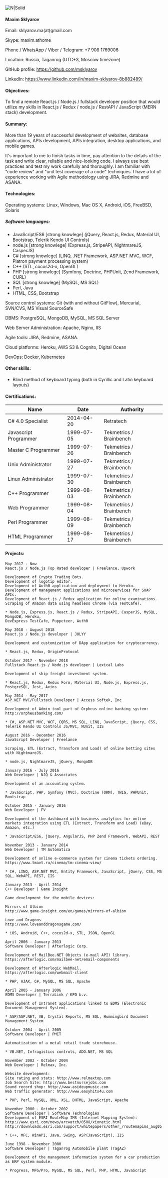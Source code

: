 ![N|Solid](http://s019.radikal.ru/i642/1707/9c/1937b2b75b1e.jpg)

#### Maxim Sklyarov

Email: sklyarov.ma(at)gmail.com

Skype: maxim.athome

Phone / WhatsApp / Viber / Telegram: +7 908 1769006 

Location: Russia, Taganrog (UTC+3, Moscow timezone)

GitHub profile: https://github.com/msklyarov

LinkedIn: https://www.linkedin.com/in/maxim-sklyarov-8b882489/

#### Objectives:

To find a remote React.js / Node.js / fullstack developer position that would utilize
 my skills in React.js / Redux / node.js / RestAPI / JavaScript (MERN stack) development.

#### Summary:

More than 19 years of successful development of websites,
database applications, APIs development, APIs integration,
desktop applications, and mobile games.

It's important to me to finish tasks in time, pay attention to the
details of the task and write clear, reliable and nice-looking code.
I always use best practices and test my work carefully and thoroughly.
I am familiar with "code review" and "unit test coverage of a code"  techniques.
I have a lot of experience working with Agile methodology using JIRA, Redmine and ASANA.

#### Technologies:

Operating systems: Linux, Windows, Mac OS X, Android, iOS, FreeBSD, Solaris
##### Software languages:
 * JavaScript/ES6 [strong knowlege] (jQuery, React.js, Redux, Material UI, Bootstrap, Telerik Kendo UI Controls)
 * node.js [strong knowlege] (Express.js,  StripeAPI, NightmareJS, CasperJS)
 * C# [strong knowlege] (LINQ, .NET Framework, ASP.NET MVC, WCF, Platron payment processing system)
 * C++ (STL, cocos2d-x, OpenGL)
 * PHP [strong knowlege] (Symfony, Doctrine, PHPUnit, Zend Framework, CURL)
 * SQL [strong knowlege] (MySQL, MS SQL)
 * Perl, Java
 * HTML, CSS, Bootstrap

Source control systems: Git (with and without GitFlow), Mercurial, SVN/CVS, MS Visual SourceSafe

DBMS: PostgreSQL, MongoDB, MySQL, MS SQL Server

Web Server Administration: Apache, Nginx, IIS

Agile tools: JIRA, Redmine, ASANA.

Cloud platforms: Heroku, AWS S3 & Cognito, Digital Ocean

DevOps: Docker, Kubernetes

#### Other skills:
 * Blind method of keyboard typing (both in Cyrillic and Latin keyboard layouts)

#### Certifications:

|Name|Date|Authority|
|----|----|---------|
|C# 4.0 Specialist|2014-04-20|Retratech|
|Javascript Programmer|1999-07-05|Tekmetrics / Brainbench|
|Master C Programmer|1999-07-26|Tekmetrics / Brainbench|
|Unix Administrator|1999-07-27|Tekmetrics / Brainbench|
|Linux Administrator|1999-07-30|Tekmetrics / Brainbench|
|C++ Programmer|1999-08-03|Tekmetrics / Brainbench|
|Web Programmer|1999-08-04|Tekmetrics / Brainbench|
|Perl Programmer|1999-08-09|Tekmetrics / Brainbench|
|HTML Programmer|1999-08-17|Tekmetrics / Brainbench|

#### Projects:

```
May 2017 - Now
React.js / Node.js Top Rated developer | Freelance, Upwork

Development of Crypto Trading Bots.
Development of logotip editor.
Development of Auth0 application and deployment to Heroku.
Development of management applications and microservices for SOAP APIs.
Development of React.js / Redux application for online examinations.
Scraping of Amazon data using headless Chrome (via TestCafe). 

* Node.js, Express.js, React.js / Redux, StripeAPI, CasperJS, MySQL, MongoDB, Heroku,
DevExpress TestCafe, Puppeteer, Auth0
```
```
May 2018 - August 2018
React.js / Node.js developer | JOLYY

Development and customization of DApp application for cryptocurrency.

* React.js, Redux, OriginProtocol

```
```
October 2017 - November 2018
Fullstack React.js / Node.js developer | Lexical Labs

Development of ship freight investment system.

* React.js, Redux, Redux Form, Material UI, Node.js, Express.js, PostgreSQL, Jest, Axios

```
```
May 2014 - May 2017
ASP.NET MVC/Fullstack Developer | Access Softek, Inc

Development of Admin tool part of Orpheus online banking system:
http://orpheusbanking.com/

* C#, ASP.NET MVC, WCF, CQRS, MS SQL, LINQ, JavaScript, jQuery, CSS, Telerik Kendo UI Controls JS/MVC, NUnit, IIS
```
```
August 2016 - December 2016
JavaScript Developer | Freelance

Scraping, ETL (Extract, Transform and Load) of online betting sites with NightmareJS.

* node.js, NightmareJS, jQuery, MongoDB
```
```
January 2016 - July 2016
Web Developer | NJQ & Associates

Development of an accounting system.

* JavaScript, PHP, Symfony (MVC), Doctrine (ORM), TWIG, PHPUnit, Bootstrap
```
```
October 2015 - January 2016
Web Developer | FV

Development of the dashboard with business analytics for online
markets integration using ETL (Extract, Transform and Load) (eBay, Amazon, etc.)

* JavaScript/ES6, jQuery, AngularJS, PHP Zend Framework, WebAPI, REST
```
```
November 2013 - January 2014
Web Developer | TM Automatica

Development of online e-commerce system for cinema tickets ordering.
https://www.tmavt.ru/cinema/tm-cinema-view/

* C#, LINQ, ASP.NET MVC, Entity Framework, JavaScript, jQuery, CSS, MS SQL, WebAPI, REST, IIS
```
```
January 2013 - April 2014
C++ Developer | Game Insight

Game development for the mobile devices:

Mirrors of Albion
http://www.game-insight.com/en/games/mirrors-of-albion

Love and Dragons
http://www.loveanddragonsgame.com/

* iOS, Android, C++, cocos2d-x, STL, JSON, OpenGL
```
```
April 2006 - January 2013
Software Developer | Afterlogic Corp.

Development of MailBee.NET Objects (e-mail API) library.
https://afterlogic.com/mailbee-net/email-components

Development of Afterlogic WebMail.
https://afterlogic.com/webmail-client

* PHP, AJAX, C#, MySQL, MS SQL, Apache
```
```
April 2005 - January 2006
EDMS Developer | TerraLink / KPO b.v.

Development of Intranet applications linked to EDMS (Electronic Document Management System).

* ASP/ASP.NET, VB, Crystal Reports, MS SQL, Hummingbird Document Management System
```
```
October 2004 - April 2005
Software Developer | PMIT 

Automatization of a metal retail trade storehouse.

* VB.NET, Infragistics controls, ADO.NET, MS SQL
```
```
November 2002 - October 2004
Web Developer | Relmax, Inc.

Website development:
Site rating and stats: http://www.relmaxtop.com
Job Search Site: http://www.bestnursejobs.com
Sound record shop: http://www.asideupmusic.com
Web traffic generator: http://www.easyhits4u.com

* PHP, Perl, MySQL, XML, XSL, DHTML, JavaScript, Apache
```
```
November 2000 - October 2002
Software Developer | Software Technologies
Development of ESRI RouteMap IMS (Internet Mapping System):
http://www.esri.com/news/arcwatch/0508/xionetic.html
http://downloads.esri.com/support/whitepapers/other_/routemapims_aug05.pdf

* C++, MFC, WinAPI, Java, Swing, ASP(JavaScript), IIS
```
```
June 1998 - November 2000
Software Developer | Taganrog Automobile plant (TagAZ)

Development of the management information system for a car production as ERP system module.

* Progress, MFG/Pro, MySQL, MS SQL, Perl, PHP, HTML, JavaScript
```


